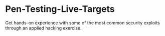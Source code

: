 # Pen-Testing-Live-Targets
Get hands-on experience with some of the most common security exploits through an applied hacking exercise.
